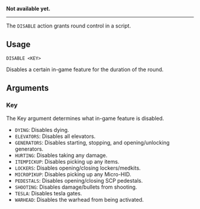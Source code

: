 **Not available yet.**
***

The `DISABLE` action grants round control in a script.

## Usage
```
DISABLE <KEY>
```
Disables a certain in-game feature for the duration of the round.

## Arguments
### Key
The Key argument determines what in-game feature is disabled.
* `DYING`: Disables dying.
* `ELEVATORS`: Disables all elevators.
* `GENERATORS`: Disables starting, stopping, and opening/unlocking generators.
* `HURTING`: Disables taking any damage.
* `ITEMPICKUP`: Disables picking up any items.
* `LOCKERS`: Disables opening/closing lockers/medkits.
* `MICROPIKUP`: Disables picking up any Micro-HID.
* `PEDESTALS`: Disables opening/closing SCP pedestals.
* `SHOOTING`: Disables damage/bullets from shooting.
* `TESLA`: Disables tesla gates.
* `WARHEAD`: Disables the warhead from being activated.